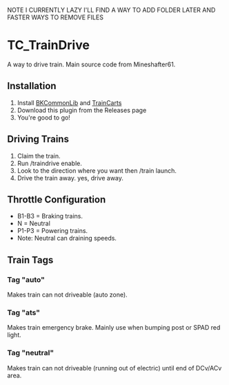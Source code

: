 NOTE I CURRENTLY LAZY I'LL FIND A WAY TO ADD FOLDER LATER AND FASTER WAYS TO REMOVE FILES

# TC_TrainDrive
A way to drive train. Main source code from Mineshafter61.

## Installation
1. Install [BKCommonLib](https://www.spigotmc.org/resources/bkcommonlib.39590/) and [TrainCarts](https://www.spigotmc.org/resources/traincarts.39592/)
2. Download this plugin from the Releases page
3. You're good to go!

## Driving Trains
1. Claim the train.
2. Run /traindrive enable.
3. Look to the direction where you want then /train launch.
4. Drive the train away. yes, drive away.

## Throttle Configuration
- B1-B3 = Braking trains.
- N = Neutral
- P1-P3 = Powering trains.
- Note: Neutral can draining speeds.

## Train Tags
### Tag "auto"
Makes train can not driveable (auto zone).
### Tag "ats"
Makes train emergency brake. Mainly use when bumping post or SPAD red light.
### Tag "neutral"
Makes train can not driveable (running out of electric) until end of DCv/ACv area.
